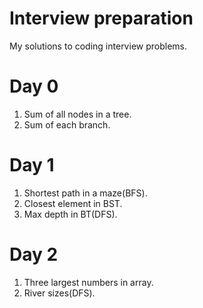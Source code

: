 # Interview preparation
My solutions to coding interview problems.

# Day 0
1. Sum of all nodes in a tree.
2. Sum of each branch.

# Day 1 
1. Shortest path in a maze(BFS).
2. Closest element in BST.
3. Max depth in BT(DFS).

# Day 2
1. Three largest numbers in array.
2. River sizes(DFS).
